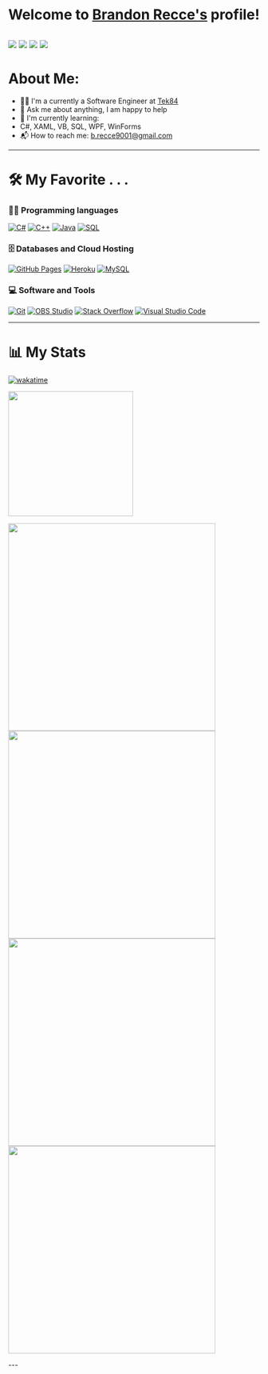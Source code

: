 # Welcome to [Brandon Recce's](https://brandonrecce.com/) profile!
<a href="https://docs.google.com/document/d/1flHZiLRhAOfmFTnvwTTyV9sYY1OxXk5RcUEuyulg0WI/edit?usp=sharing" target="_blank"><img src="https://img.shields.io/badge/Resume-UI/UX_Developer-red"></a>
<a href="https://brandonrecce.com/" target="_blank"><img src="https://img.shields.io/badge/Personal%20Site-brandonrecce.com-red"></a>
<a href="https://brandonrecce.com/" target="_blank"><img src="https://img.shields.io/badge/LinkedIn-@brandon--recce-red"></a>
<a href="mailto:b.recce9001@gmail.com" target="_blank"><img src="https://img.shields.io/badge/Email-b.recce9001%40gmail.com-red"></a>
---

# **About Me**:

- 👨‍🎓 I'm a currently a Software Engineer at [Tek84](https://www.tek84.com/)
- 💬 Ask me about anything, I am happy to help
- 🌱 I'm currently learning:
- C#, XAML, VB, SQL, WPF, WinForms
- 📬 How to reach me: [b.recce9001@gmail.com](mailto:b.recce9001@gmail.com)

---

# 🛠️ **My Favorite . . .**

### 👨‍💻 Programming languages

<p>
    <a href="#"><img alt="C#" src="https://custom-icon-badges.herokuapp.com/badge/C%23-grey?logo=csharp&logoColor=white"></a>
    <a href="#"><img alt="C++" src="https://custom-icon-badges.herokuapp.com/badge/C++-grey?logo=cpp2&logoColor=white"></a>
    <a href="#"><img alt="Java" src="https://custom-icon-badges.herokuapp.com/badge/Java-grey?logo=java&logoColor=white"></a>
    <a href="#"><img alt="SQL" src="https://custom-icon-badges.herokuapp.com/badge/SQL-grey?logo=database&logoColor=white"></a>
</p>

### 🗄️ Databases and Cloud Hosting

<p>
    <a href="#"><img alt="GitHub Pages" src="https://img.shields.io/badge/GitHub-grey?logo=github&logoColor=white"></a>
    <a href="#"><img alt="Heroku" src="https://img.shields.io/badge/Heroku-grey?logo=heroku&logoColor=white"></a>
    <a href="#"><img alt="MySQL" src="https://img.shields.io/badge/MySQL-grey?logo=mysql&logoColor=white"></a>
</p>

### 💻 Software and Tools

<p>
    <a href="#"><img alt="Git" src="https://img.shields.io/badge/Git-grey?logo=git&logoColor=white"></a>
    <a href="#"><img alt="OBS Studio" src="https://img.shields.io/badge/-OBS%20Studio-grey?logo=obs-studio&logoColor=white"></a>
    <a href="#"><img alt="Stack Overflow" src="https://img.shields.io/badge/-Stack%20Overflow-grey?logo=stack-overflow&logoColor=white"></a>
    <a href="#"><img alt="Visual Studio Code" src="https://img.shields.io/badge/Visual%20Studio%20Code-grey?logo=visual-studio-code&logoColor=white"></a>
</p>

---

# 📊 **My Stats**

[![wakatime](https://wakatime.com/badge/user/018d2326-dace-490d-bc68-87652f2c3ea4.svg)](https://wakatime.com/@018d2326-dace-490d-bc68-87652f2c3ea4) 
<p>
    <a href="https://wakatime.com/@018d2326-dace-490d-bc68-87652f2c3ea4"><img height="250" target="_blank" rel="noreferrer noopener" src="https://wakatime.com/share/@brecce/e6353271-af5d-4ff5-b397-ca57e0198912.svg"></a>
    <p>
        <a href="https://wakatime.com/@018d2326-dace-490d-bc68-87652f2c3ea4"><img width="415" target="_blank" rel="noreferrer noopener" src="https://wakatime.com/share/@brecce/59169221-65bf-4958-93b0-4a10f1070fe4.svg"></a>
        <a href="https://wakatime.com/@018d2326-dace-490d-bc68-87652f2c3ea4"><img width="415" target="_blank" rel="noreferrer noopener" src="https://wakatime.com/share/@brecce/262bc9c6-8760-4416-af38-04b0f9f10925.svg"></a>
        <a href="https://wakatime.com/@018d2326-dace-490d-bc68-87652f2c3ea4"><img width="415" target="_blank" rel="noreferrer noopener" src="https://wakatime.com/share/@brecce/55347c4a-23c2-4888-9fc7-451cbde8a10d.svg"></a>
        <a href="https://wakatime.com/@018d2326-dace-490d-bc68-87652f2c3ea4"><img width="415" target="_blank" rel="noreferrer noopener" src="https://wakatime.com/share/@brecce/02c59b39-573d-4ced-9a8c-222fd48c145b.svg"></a>
    </p>
</p>
---

